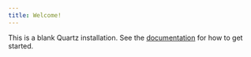 ```yaml
---
title: Welcome!
---
```


This is a blank Quartz installation.
See the [documentation](https://quartz.jzhao.xyz) for how to get started.
